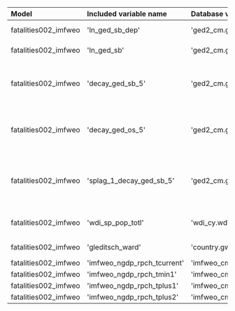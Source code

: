 | Model                | Included variable name      | Database variable name          | Transformations                                                                                                                     |
|:---------------------|:----------------------------|:--------------------------------|:------------------------------------------------------------------------------------------------------------------------------------|
| fatalities002_imfweo | 'ln_ged_sb_dep'             | 'ged2_cm.ged_sb_best_sum_nokgi' | ["'missing.fill'", "'ops.ln'"]                                                                                                      |
| fatalities002_imfweo | 'ln_ged_sb'                 | 'ged2_cm.ged_sb_best_sum_nokgi' | ["'missing.fill'", "'ops.ln'"]                                                                                                      |
| fatalities002_imfweo | 'decay_ged_sb_5'            | 'ged2_cm.ged_sb_best_sum_nokgi' | ["'missing.replace_na'", "'temporal.decay'", "'temporal.time_since'", "'bool.gte'", "'missing.replace_na'"]                         |
| fatalities002_imfweo | 'decay_ged_os_5'            | 'ged2_cm.ged_os_best_sum_nokgi' | ["'missing.replace_na'", "'temporal.decay'", "'temporal.time_since'", "'bool.gte'", "'missing.replace_na'"]                         |
| fatalities002_imfweo | 'splag_1_decay_ged_sb_5'    | 'ged2_cm.ged_sb_best_sum_nokgi' | ["'missing.replace_na'", "'spatial.countrylag'", "'temporal.decay'", "'temporal.time_since'", "'bool.gte'", "'missing.replace_na'"] |
| fatalities002_imfweo | 'wdi_sp_pop_totl'           | 'wdi_cy.wdi_sp_pop_totl'        | ["'missing.fill'", "'temporal.tlag'", "'missing.fill'"]                                                                             |
| fatalities002_imfweo | 'gleditsch_ward'            | 'country.gwcode'                | ["'missing.replace_na'", "'missing.fill'"]                                                                                          |
| fatalities002_imfweo | 'imfweo_ngdp_rpch_tcurrent' | 'imfweo_cm.ngdp_rpch_tcurrent'  | ["'missing.replace_na'"]                                                                                                            |
| fatalities002_imfweo | 'imfweo_ngdp_rpch_tmin1'    | 'imfweo_cm.ngdp_rpch_tmin1'     | ["'missing.replace_na'"]                                                                                                            |
| fatalities002_imfweo | 'imfweo_ngdp_rpch_tplus1'   | 'imfweo_cm.ngdp_rpch_tplus1'    | ["'missing.replace_na'"]                                                                                                            |
| fatalities002_imfweo | 'imfweo_ngdp_rpch_tplus2'   | 'imfweo_cm.ngdp_rpch_tplus2'    | ["'missing.replace_na'"]                                                                                                            |